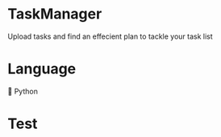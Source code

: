 # TaskManager

Upload tasks and find an effecient plan to tackle your task list

# Language

🐍 Python

# Test
